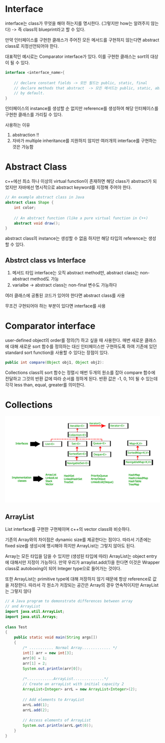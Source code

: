# Interface

interface는 class가 무엇을 해야 하는지를 명시한다. (그렇지만 how는 알려주지 않는다) -> 즉 class의 blueprint라고 할 수 있다.

만약 인터페이스를 구현한 클래스가 주어진 모든 메서드를 구현하지 않는다면 abstract class로 지정선언되어야 한다.

대표적인 예시로는 Comparator interface가 있다. 이를 구현한 클래스는 sort의 대상이 될 수 있다.

``` java
interface <interface_name>{
    
    // declare constant fields -> 모든 필드는 public, static, final
    // declare methods that abstract  -> 모든 메서드는 public, static, abstract
    // by default.
}
```

인터페이스의 instance를 생성할 순 없지만 reference를 생성하여 해당 인터페이스를 구현한 클래스를
가리킬 수 있다.

사용하는 이유

1. abstraction !!
2. 자바가 multiple inheritance를 지원하지 않지만 여러개의 interface를 구현하는 것은 가능함


# Abstract Class
c++에선 최소 하나 이상의 virtual function이 존재하면 해당 class가 abstract가 되었지만
자바에선 명시적으로 abstract keyword를 지정해 주어야 한다.

``` java
// An example abstract class in Java
abstract class Shape {
    int color;
 
    // An abstract function (like a pure virtual function in C++)
    abstract void draw(); 
}
```

abstract class의 instance는 생성할 수 없음 하지만 해당 타입의 reference는 생성할 수 있다.

## Abstrct class vs Interface
1. 메서드 타입 interface는 오직 abstract method만, abstract class는 non-abstract method도 가능
2. varialbe -> abstract class는 non-final 변수도 가능하다


여러 클래스에 공통된 코드가 있어야 한다면 abstract class를 사용

무조건 구현되어야 하는 부분이 있다면 interface를 사용


# Comparator interface
user-defined object의 order를 정의(?) 하고 싶을 때 사용한다.
매번 새로운 클래스에 대해 새로운 sort 함수를 정의하는 대신 인터페이스만 구현하도록 하여
기존에 있던 standard sort function을 사용할 수 있다는 장점이 있다.

``` java
public int compare(Object obj1, Object obj2):
```

Collections class의 sort 함수는 정렬시 매번 두개의 원소를 잡아 compare 함수에 전달하고
그것의 반환 값에 따라 순서를 정하게 된다.
반환 값은 -1, 0, 1이 될 수 있는데 각각 less than, equal, greater를 의미한다.




# Collections
![](java-collection.jpg)

## ArrayList
List interface를 구현한 구현체이며 c++의 vector class와 비슷하다.

기존의 Array와의 차이점은 dynamic size를 제공한다는 점이다.
따라서 기존에는 fixed size를 생성시에 명시해야 하지만 ArrayList는 그렇지 않아도 된다.

Array는 모든 타입을 담을 수 있지만 (생성된 타입에 따라) ArrayList는 object entry에 대해서만 지정이 가능하다. 만약 우리가 arraylist.add(1)을 한다면 이것은 Wrapper class로 autoboxing이 되어 Integer type으로 들어가는 것이다.

또한 ArrayList는 primitive type에 대해 저장하지 않기 때문에 항상 reference로 값을 저장한다.
따라서 각 원소가 저장되는 공간은 Array의 경우 연속적이지만 ArrayList는 그렇지 않다


``` java
// A Java program to demonstrate differences between array
// and ArrayList
import java.util.ArrayList;
import java.util.Arrays;
 
class Test
{
    public static void main(String args[])
    {
        /* ........... Normal Array............. */
        int[] arr = new int[3];
        arr[0] = 1;
        arr[1] = 2;
        System.out.println(arr[0]);
 
        /*............ArrayList..............*/
        // Create an arrayList with initial capacity 2
        ArrayList<Integer> arrL = new ArrayList<Integer>(2);
 
        // Add elements to ArrayList
        arrL.add(1);
        arrL.add(2);
 
        // Access elements of ArrayList
        System.out.println(arrL.get(0));
    }
}
```
